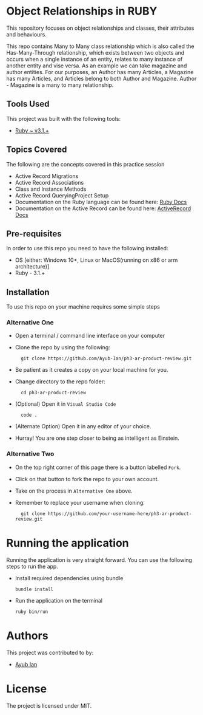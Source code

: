 # Object Relationships in RUBY
This repository focuses on object relationships and classes, their attributes and behaviours.

This repo contains Many to Many class relationship which is also called the Has-Many-Through relationship, which exists between two objects and occurs when a single instance of an entity, relates to many instance of another entity and vise versa. As an example we can take magazine and author entities. For our purposes, an Author has many Articles, a Magazine has many Articles, and Articles belong to both Author and Magazine. Author - Magazine is a many to many relationship.

## Tools Used
This project was built with the following tools:

- [Ruby ~ v3.1.+](https://www.ruby-lang.org/en/)

## Topics Covered
The following are the concepts covered in this practice session

- Active Record Migrations
- Active Record Associations
- Class and Instance Methods
- Active Record QueryingProject Setup
- Documentation on the Ruby language can be found here: [Ruby Docs](https://docs.ruby-lang.org/en/3.1/)
- Documentation on the Active Record can be found here: [ActiveRecord Docs](https://guides.rubyonrails.org/active_record_basics.html)

## Pre-requisites
In order to use this repo you need to have the following installed:

- OS [either: Windows 10+, Linux or MacOS(running on x86 or arm architecture)]
- Ruby - 3.1.+

## Installation

To use this repo on your machine requires some simple steps

### Alternative One

- Open a terminal / command line interface on your computer
- Clone the repo by using the following:

        git clone https://github.com/Ayub-Ian/ph3-ar-product-review.git

- Be patient as it creates a copy on your local machine for you.
- Change directory to the repo folder:

        cd ph3-ar-product-review

- (Optional) Open it in ``Visual Studio Code``

        code .

- (Alternate Option) Open it in any editor of your choice.
- Hurray! You are one step closer to being as intelligent as Einstein.

### Alternative Two

- On the top right corner of this page there is a button labelled ``Fork``.
- Click on that button to fork the repo to your own account.
- Take on the process in ``Alternative One`` above.
- Remember to replace your username when cloning.

        git clone https://github.com/your-username-here/ph3-ar-product-review.git


# Running the application

Running the application is very straight forward. You can use the following steps to run the app.

- Install required dependencies using bundle

      bundle install

- Run the application on the terminal

      ruby bin/run

# Authors
This project was contributed to by:
- [Ayub Ian](https://github.com/Ayub-Ian/)

# License
The project is licensed under MIT.
